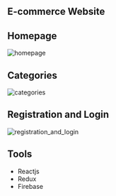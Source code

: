 ## E-commerce Website

## Homepage
![homepage](https://user-images.githubusercontent.com/18272791/66101465-c8820d00-e563-11e9-8499-1e2cba784ce0.jpg)

## Categories
![categories](https://user-images.githubusercontent.com/18272791/66101464-c8820d00-e563-11e9-9a0d-19dd8157e507.jpg)

## Registration and Login
![registration_and_login](https://user-images.githubusercontent.com/18272791/66101467-c8820d00-e563-11e9-9d49-7cf752f607dc.jpg)

## Tools
- Reactjs
- Redux
- Firebase
